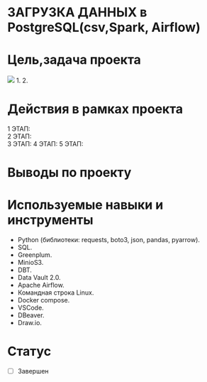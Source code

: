 # ЗАГРУЗКА ДАННЫХ в PostgreSQL(csv,Spark, Airflow)
# Цель,задача проекта
![](https://github.com/brrndalex/Data-Engineer-Projects/blob/main/%D0%97%D0%90%D0%93%D0%A0%D0%A3%D0%97%D0%9A%D0%90%20%D0%94%D0%90%D0%9D%D0%9D%D0%AB%D0%A5%20%D0%B8%D0%B7%20API%20%D0%B2%20DWH./%D0%97%D0%90%D0%93%D0%A0%D0%A3%D0%97%D0%9A%D0%90%20%D0%B4%D0%B0%D0%BD%D0%BD%D1%8B%D1%85%20%D0%B8%D0%B7%20API.drawio(1).png)
1.
2. 

# Действия в рамках проекта  
1 ЭТАП:   
2 ЭТАП:  
3 ЭТАП:
4 ЭТАП: 
5 ЭТАП: 
 

# Выводы по проекту
 
 
 # Используемые навыки и инструменты
 * Python (библиотеки: requests, boto3, json, pandas, pyarrow).
 * SQL.
 * Greenplum.
 * MinioS3.
 * DBT.
 * Data Vault 2.0.
 * Apache Airflow.
 * Командная строка Linux.
 * Docker compose.
 * VSCode.
 * DBeaver.
 * Draw.io.
  
# Статус
- [ ] Завершен
